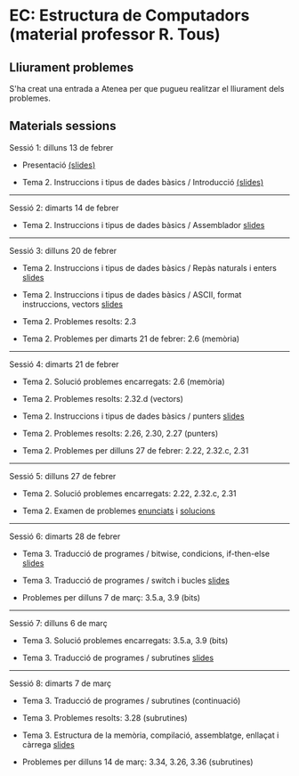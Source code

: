 # EC: Estructura de Computadors (material professor R. Tous)

<!--

## Seguiment online

Quan sigui possible, les classes també es podran seguir via Google Meet a l'enllaç: [https://meet.google.com/zci-dneh-krk](https://meet.google.com/zci-dneh-krk)

-->

## Lliurament problemes

S'ha creat una entrada a Atenea per que pugueu realitzar el lliurament dels problemes.

## Materials sessions

Sessió 1: dilluns 13 de febrer

* Presentació [(slides)](./slides/sessio1_1_presentacio.pdf)

* Tema 2. Instruccions i tipus de dades bàsics / Introducció [(slides)](./slides/sessio1_2_tema2_intro.pdf)


<hr>

Sessió 2: dimarts 14 de febrer

* Tema 2. Instruccions i tipus de dades bàsics / Assemblador [slides](./slides/sessio2_1_tema2_assemblador.pdf)



<hr>

Sessió 3: dilluns 20 de febrer

* Tema 2. Instruccions i tipus de dades bàsics / Repàs naturals i enters [slides](./slides/sessio3_1_tema2_enters.pdf)

* Tema 2. Instruccions i tipus de dades bàsics / ASCII, format instruccions, vectors [slides](./slides/sessio3_2_tema2_ascii_instr_vectors.pdf)

* Tema 2. Problemes resolts: 2.3

* Tema 2. Problemes per dimarts 21 de febrer: 2.6 (memòria)

<hr>

Sessió 4: dimarts 21 de febrer

* Tema 2. Solució problemes encarregats: 2.6 (memòria)

* Tema 2. Problemes resolts: 2.32.d (vectors)

* Tema 2. Instruccions i tipus de dades bàsics / punters [slides](./slides/sessio4_1_tema2_punters.pdf)

* Tema 2. Problemes resolts: 2.26, 2.30, 2.27 (punters)

* Tema 2. Problemes per dilluns 27 de febrer: 2.22, 2.32.c, 2.31 



<hr>

Sessió 5: dilluns 27 de febrer

* Tema 2. Solució problemes encarregats: 2.22, 2.32.c, 2.31

* Tema 2. Examen de problemes [enunciats](./problemes/expr2_extended.pdf) i [solucions](./problemes/expr2s_extended.pdf)


<hr>

Sessió 6: dimarts 28 de febrer

* Tema 3. Traducció de programes / bitwise, condicions, if-then-else [slides](./slides/sessio6_1_tema3_condicionals.pdf)

* Tema 3. Traducció de programes / switch i bucles [slides](./slides/sessio7_1_tema3_switch_i_bucles.pdf)

* Problemes per dilluns 7 de març: 3.5.a, 3.9 (bits)

<hr>

Sessió 7: dilluns 6 de març

* Tema 3. Solució problemes encarregats: 3.5.a, 3.9 (bits)

* Tema 3. Traducció de programes / subrutines [slides](./slides/sessio7_2_tema3_subrutines.pdf)

<hr>

Sessió 8: dimarts 7 de març

* Tema 3. Traducció de programes / subrutines (continuació)

* Tema 3. Problemes resolts: 3.28 (subrutines)

* Tema 3. Estructura de la memòria, compilació, assemblatge, enllaçat i càrrega [slides](./slides/sessio9_1_tema3_mem_i_compilacio.pdf)

* Problemes per dilluns 14 de març: 3.34, 3.26, 3.36 (subrutines)

<!--

<hr>

Sessió 9: dilluns 13 de març

* Tema 3. Solució problemes encarregats: 3.34, 3.26, 3.36 (subrutines) [solucions](./problemes/tema3_3_34_3_26_3_36.pdf)

* Tema 4. Matrius [slides](./slides/sessio9_2_tema4_matrius1.pdf)

<hr>

Sessió 10: dimarts 14 de març

* Tema 4. Problemes resolts: 4.4, 4.8 (matrius)

* Tema 4. Examen de problemes [enunciats](./problemes/expr3i4.pdf) [solucions](./problemes/expr3i4s.pdf)

* Problemes per dilluns 21 de març: 4.2, 4.9, 4.11 (matrius) [solucions](./problemes/tema4_2_4_9_4_11.pdf)


<hr>

Sessió 11: dilluns 20 de març

* Tema 3. Solució problemes encarregats: 4.11 (matrius)

* Tema 1. Rendiment i consum [slides](./slides/sessio11_1_tema1_rendiment.pdf)

<hr>

Sessió 12: dimarts 21 de març

* Tema 1. Problemes resolts: 1.3, 1.6 (rendiment i consum)

* Tema 1. Examen de problemes [enunciats](./problemes/expr1_v2.pdf) [solucions](./problemes/expr1_v2s.pdf)

* Problemes per dilluns 28 de març: 1.7, 1.11 [solucions](./problemes/tema1_4_2_4_9_1_7_1_11.pdf)


<hr>

Sessió 13: dilluns 27 de març

* Tema 5. Aritmètica d'enters i coma flotant / 5.1-5.3 Aritmètica d'enters
    * [slides](./slides/sessio12_1_tema5_1_aritmeticaentera_1.pdf)
	* [vídeo 1: multiplicador](https://www.youtube.com/watch?v=d-LYzUcRK1w&t=365s)
    * [vídeo 2: divisor](https://www.youtube.com/watch?v=oWHNRd7dGP4&t=1209s)

* Tema 5. Problemes resolts: 5.11.b, 5.15.a
-->
<!--
	DISCARDED
    )
	* Tema 5. Problemes resolts: 5.11.b, 5.15.a
	* Problemes per dilluns 28 de març: 1.7, 1.11, 5.6, 5.7, 5.11.a, 5.15.b 

[solucions](./problemes/tema1_7_1_11_5_6_5_7_5_11_a_5_15_b.pdf)
-->

<!--
<hr>
DISCARDED
Sessió 14: dimarts 28 de març

* Examen de problemes temes 1, 2, 3 i 4

<hr>

EXAMEN PARCIAL: dimarts 5 d'abril

* Examen Parcial. Seguiu les instruccions de la convocatòria publicada al Racó.
-->
<!--



<hr>
Sessió 14: dimarts 28 de març

* Tema 5. Aritmètica d'enters i coma flotant / 5.4 Representació [slides](./slides/sessio16_1_tema5_2_floats_1.pdf)

* Problemes per dilluns 25 d'abril: 5.23

<hr>

Sessió 15: dimarts 11 d'abril


* Tema 5. Aritmètica d'enters i coma flotant / Suma i resta [slides](./slides/sessio17_1_tema5_2_floats_2.pdf)


<hr>

Sessió 16: dimecres 12 d'abril

* Tema 5. Aritmètica d'enters i coma flotant / Multiplicació i coma flotant a MIPS [slides](./slides/sessio17_2_tema5_3_floats_3.pdf)

* Tema 5. Examen de problemes [enunciats](./problemes/expr5_4.pdf) i [solucions](./problemes/expr5_4s.pdf)

<hr>

Sessió 17: dilluns 17 d'abril

<hr>

Sessió 18: dimarts 18 d'abril


<hr>

Sessió 19: dimarts 2 de maig

* Tema 6. Memòria cache / Introducció i disseny bàsic [slides](./slides/sessio19_1_tema6_1.pdf)



<hr>

Sessió 20: dilluns 8 de maig


* Tema 6. Memòria cache / Part 2: Gestió de les escriptures [slides](./slides/sessio22_1_tema6_2.pdf)

* Tema 6. Problemes resolts: 6.2

* Tema 6. Examen de problemes ([enunciats](./problemes/expr6.pdf) i [solucions](./problemes/expr6s.pdf)) 

<hr>

Sessió 21: dimarts 9 de maig


 * Tema 6. Memòria cache / Part 3: Model de temps i millores [slides](./slides/sessio23_1_tema6_3.pdf)

* Problemes per dimecres 4 de maig: 6.7

 <hr>

Sessió 22: dilluns 15 de maig


* Tema 6. Solució problemes encarregats: 6.7 [solucions](./problemes/tema6_6_7_6_11.pdf)

* Tema 6. Problemes resolts: 6.10, 6.11 

* Tema 6. Examen de problemes 2 ([enunciats](./problemes/expr6_2.pdf) i [solucions](./problemes/expr6_2s.pdf)) 

 <hr>

Sessió 23: dimarts 16 de maig


* Tema 7. Memòria virtual [slides](./slides/sessio26_1_tema7_1.pdf)

<hr>

Sessió 24: dilluns 22 de maig


* Tema 7. Problemes resolts: 7.1, 7.4 [solucions](./problemes/tema7_7_4.pdf)

* Tema 7. Memòria virtual (TLB)

<hr>
Sessió 25: dimarts 23 de maig


* Tema 7. Memòria virtual (protecció i compartició)

* Tema 7. Examen de problemes ([enunciats](./problemes/expr7.pdf)) i [solucions](./problemes/expr7s.pdf)
-->

<!--
DISCARDED
i [solucions](./problemes/expr6_2s.pdf)

Sessió 25: dimecres 25 de maig

* Tema 7. Solució de l'examen de problemes 

* Tema 7. Solució problemes:: 7.2 i 7.7 [solucions](./problemes/tema7_7_2_7_7.pdf)

-->
<!--
<hr>

Sessió 26: dilluns 29 de maig


* Tema 8 ([apunts](https://docencia.ac.upc.edu/FIB/grau/EC/privat/TeoriaEC-tema8.pdf))

<hr>

Sessió 27: dimarts 30 de maig


* Problemes temes 6 i 7 ([enunciats](./problemes/expr10_repas_mc_i_mv.pdf)) 
-->

<!--
DISCARDED
<hr>

Sessió 26: dilluns 30 de maig

* Tema 8 ([apunts](https://docencia.ac.upc.edu/FIB/grau/EC/privat/TeoriaEC-tema8.pdf))

<hr>

Sessió 27: X

* Tema 8. Examen de problemes ([enunciats](./problemes/expr8.pdf) i [solucions](./problemes/expr8s.pdf))

<hr>

-->





